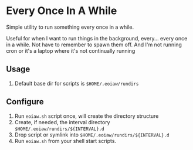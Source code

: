 # Every Once In A While

Simple utility to run something every once in a while.

Useful for when I want to run things in the background, every... every once in a while.  Not have to remember to spawn them off.  And I'm not running cron or it's a laptop where it's not continually running

## Usage
1. Default base dir for scripts is `$HOME/.eoiaw/rundirs`


## Configure
1. Run `eoiaw.sh` script once, will create the directory structure
1. Create, if needed, the interval directory `$HOME/.eoiaw/rundirs/${INTERVAL}.d`
1. Drop script or symlink into `$HOME/.eoiaw/rundirs/${INTERVAL}.d`
1. Run `eoiaw.sh` from your shell start scripts.